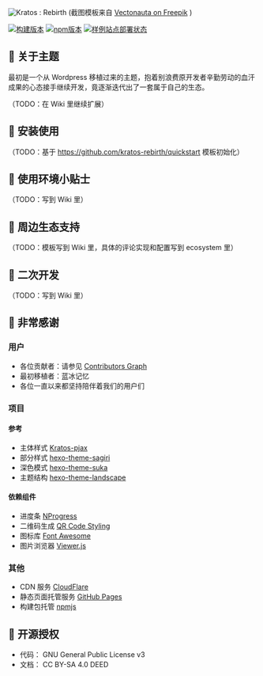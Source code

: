 ![Kratos : Rebirth](https://candymade.net/assets/screenshots/kratos-rebirth/all-platforms.png)
(截图模板来自 [Vectonauta on Freepik](https://www.freepik.com/free-psd/isolated-tablet-laptop-smartphone-composition_40505824.htm) )

[![构建版本](https://img.shields.io/github/v/release/Candinya/Kratos-Rebirth)](https://github.com/Candinya/Kratos-Rebirth/releases/latest)
[![npm版本](https://img.shields.io/npm/v/hexo-theme-kratos-rebirth?color=red&logo=npm)](https://www.npmjs.com/package/hexo-theme-kratos-rebirth)
[![样例站点部署状态](https://github.com/Candinya/Kratos-Rebirth/workflows/Build%20Demo%20Site/badge.svg)](https://kr-demo.candinya.com/)

## 🍭 关于主题

最初是一个从 Wordpress 移植过来的主题，抱着别浪费原开发者辛勤劳动的血汗成果的心态接手继续开发，竟逐渐迭代出了一套属于自己的生态。

（TODO：在 Wiki 里继续扩展）

## 💞 安装使用

（TODO：基于 https://github.com/kratos-rebirth/quickstart 模板初始化）

## 🎁 使用环境小贴士

（TODO：写到 Wiki 里）

## 💬 周边生态支持

（TODO：模板写到 Wiki 里，具体的评论实现和配置写到 ecosystem 里）

## 🍩 二次开发

（TODO：写到 Wiki 里）

## 💮 非常感谢

### 用户

- 各位贡献者：请参见 [Contributors Graph]
- 最初移植者：蓝冰记忆
- 各位一直以来都坚持陪伴着我们的用户们

[Contributors Graph]: https://github.com/Candinya/Kratos-Rebirth/graphs/contributors

### 项目

#### 参考

- 主体样式 [Kratos-pjax]
- 部分样式 [hexo-theme-sagiri]
- 深色模式 [hexo-theme-suka]
- 主题结构 [hexo-theme-landscape]

[kratos-pjax]: https://github.com/xb2016/kratos-pjax
[hexo-theme-sagiri]: https://github.com/DIYgod/hexo-theme-sagiri
[hexo-theme-suka]: https://github.com/SukkaW/hexo-theme-suka
[hexo-theme-landscape]: https://github.com/hexojs/hexo-theme-landscape

#### 依赖组件

- 进度条 [NProgress]
- 二维码生成 [QR Code Styling]
- 图标库 [Font Awesome]
- 图片浏览器 [Viewer.js]

[NProgress]: https://github.com/rstacruz/nprogress
[QR Code Styling]: https://github.com/kozakdenys/qr-code-styling
[Font Awesome]: https://github.com/FortAwesome/Font-Awesome/tree/4.x
[Viewer.js]: https://github.com/fengyuanchen/viewerjs

### 其他

- CDN 服务 [CloudFlare]
- 静态页面托管服务 [GitHub Pages]
- 构建包托管 [npmjs]

[CloudFlare]: https://www.cloudflare.com
[GitHub Pages]: https://github.io
[npmjs]: https://www.npmjs.com

## 🎵 开源授权

- 代码： GNU General Public License v3
- 文档： CC BY-SA 4.0 DEED
